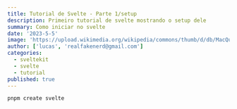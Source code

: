 ```yaml
---
title: Tutorial de Svelte - Parte 1/setup
description: Primeiro tutorial de svelte mostrando o setup dele
summary: Como iniciar no svelte
date: '2023-5-5'
image: 'https://upload.wikimedia.org/wikipedia/commons/thumb/d/db/MacQueen_tartan_%28Vestiarium_Scoticum%29.svg/240px-MacQueen_tartan_%28Vestiarium_Scoticum%29.svg.png'
author: ['lucas', 'realfakenerd@gmail.com']
categories:
  - sveltekit
  - svelte
  - tutorial
published: true
---
```



```bash
pnpm create svelte
```
